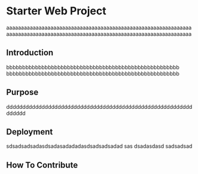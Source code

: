 # Starter Web Project
 aaaaaaaaaaaaaaaaaaaaaaaaaaaaaaaaaaaaaaaaaaaaaaaaaaaaaaaaaaaaaaa
 aaaaaaaaaaaaaaaaaaaaaaaaaaaaaaaaaaaaaaaaaaaaaaaaaaaaaaaaaaaaaaa
## Introduction
bbbbbbbbbbbbbbbbbbbbbbbbbbbbbbbbbbbbbbbbbbbbbbbbbbbbbb
bbbbbbbbbbbbbbbbbbbbbbbbbbbbbbbbbbbbbbbbbbbbbbbbbbbbbb
## Purpose
dddddddddddddddddddddddddddddddddddddddddddddddddddddddddddddddd
## Deployment
sdsadsadsadasdsadasadadadasdsadsadsadad
sas
dsadasdasd
sadsadsad

## How To Contribute

